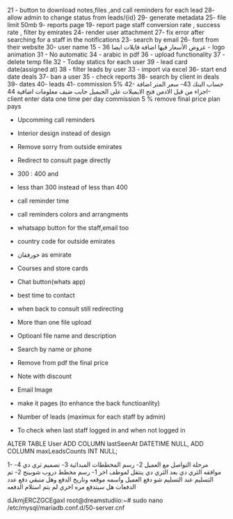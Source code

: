 21 - button to download notes,files ,and call reminders for each lead
28- allow admin to change status from leads/{id}
29- generate metadata
25- file limit 50mb
9- reports page
19- report page staff conversion rate , success rate , filter by emirates
24- render user attachment
27- fix error after searching for a staff in the notifications
23- search by email
26- font from their website
30- user name
15 - عروض الأسعار فيها اضافة فايلات ايضا
36 - logo animation
31 - No automatic
34 - arabic in pdf
36 - upload functionality
37 - delete temp file
32 - Today statics for each user
39 - lead card date(assigned at)
38 - filter leads by user
33 - import via excel
36- start end date deals
37- ban a user
35 - check reports
38- search by client in deals
39- dates
40- leads
41- commission 5%
42- حساب البنك
43- سعر المتر
اضافة اجزاء من قبل الادمن
فتح الايميلات علي الجيميل
حابب ضيف معلومات اضافية
44- client enter data one time per day
commission 5 %
remove final price
plan
pays

- Upcomming call reminders
- Interior design instead of design
- Remove sorry from outside emirates
- Redirect to consult page directly
- 300 : 400 and
- less than 300 instead of less than 400
- call reminder time
- call reminders colors and arrangments
- whatsapp button for the staff,email too
- country code for outside emirates
- خورفقان as emirate
- Courses and store cards
- Chat button(whats app)
- best time to contact
- when back to consult still redirecting
- More than one file upload
- Optioanl file name and description
- Search by name or phone
- Remove from pdf the final price
- Note with discount

- Email Image
- make it pages (to enhance the back functioanlity)

- Number of leads (maximux for each staff by admin)
- To check when last staff logged in and when not logged in

ALTER TABLE User
ADD COLUMN lastSeenAt DATETIME NULL,
ADD COLUMN maxLeadsCounts INT NULL;

1- مرحلة التواصل مع العميل
2- رسم المخططات المبدائية
3- تصميم ثري دي
4- موافقه الثري دي
بعد الثري دي ينتقل لموظف اخر
1- رسم مخطط دروب شوبينج
2- تم التسليم
عند التسليم شو دفع العميل واسمه موقعه وتاريخ الدفع وهل متبقي دفع عدد الدفعات هل سيتدفع مره اخري لم يتم استلام الدفعه

dJkmjERCZGCEgaxl
root@dreamstudiio:~# sudo nano /etc/mysql/mariadb.conf.d/50-server.cnf
